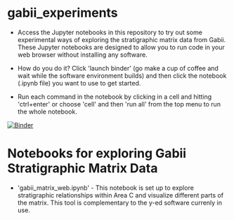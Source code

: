 # gabii_experiments

 * Access the Jupyter notebooks in this repository to try out some experimental ways of exploring the stratigraphic matrix data from Gabii. These Jupyter notebooks are designed to allow you to run code in your web browser without installing any software. 
 
 * How do you do it? Click 'launch binder' (go make a cup of coffee and wait while the software environment builds) and then click the notebook (.ipynb file) you want to use to get started. 
 
 * Run each command in the notebook by clicking in a cell and hitting 'ctrl+enter' or choose 'cell' and then 'run all' from the top menu to run the whole notebook.

[![Binder](https://mybinder.org/badge.svg)](https://mybinder.org/v2/gh/ropitz/gabii_experiments/master)

# Notebooks for exploring Gabii Stratigraphic Matrix Data
*  'gabii_matrix_web.ipynb' - This notebook is set up to explore stratigraphic relationships within Area C and visualize different parts of the matrix. This tool is complementary to the y-ed software currenly in use. 
